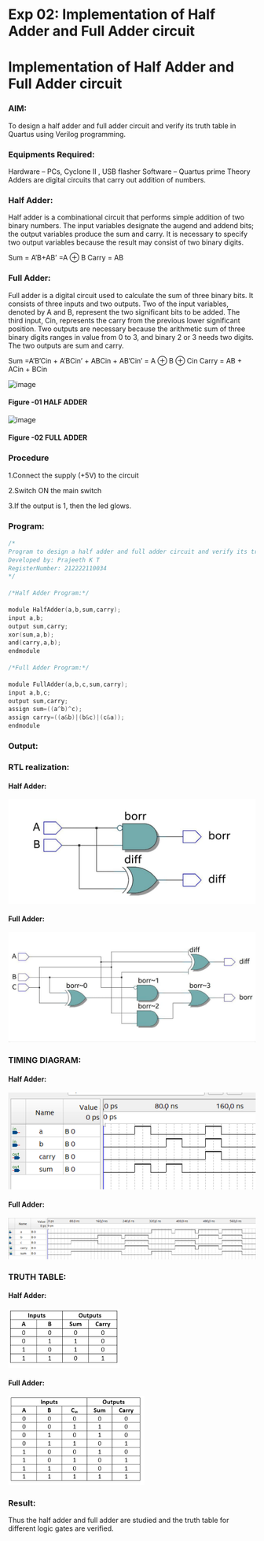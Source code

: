 # Exp 02: Implementation of Half Adder and Full Adder circuit

# Implementation of Half Adder and Full Adder circuit

### AIM:
To design a half adder and full adder circuit and verify its truth table in Quartus using Verilog programming.

### Equipments Required:
Hardware – PCs, Cyclone II , USB flasher
Software – Quartus prime
Theory
Adders are digital circuits that carry out addition of numbers.

### Half Adder:
Half adder is a combinational circuit that performs simple addition of two binary numbers. The input variables designate the augend and addend bits; the output variables produce the sum and carry. It is necessary to specify two output variables because the result may consist of two binary digits.

Sum = A’B+AB’ =A ⊕ B Carry = AB

### Full Adder:
Full adder is a digital circuit used to calculate the sum of three binary bits. It consists of three inputs and two outputs. Two of the input variables, denoted by A and B, represent the two significant bits to be added. The third input, Cin, represents the carry from the previous lower significant position. Two outputs are necessary because the arithmetic sum of three binary digits ranges in value from 0 to 3, and binary 2 or 3 needs two digits. The two outputs are sum and carry.

Sum =A’B’Cin + A’BCin’ + ABCin + AB’Cin’ = A ⊕ B ⊕ Cin Carry = AB + ACin + BCin

 ![image](https://user-images.githubusercontent.com/36288975/163552156-a13e5a56-c638-4110-97d9-8896907c8d25.png)

#### Figure -01 HALF ADDER 


![image](https://user-images.githubusercontent.com/36288975/163552057-b3547877-6d07-45b4-b7e0-bcfebfad9e1d.png)

#### Figure -02 FULL ADDER 

### Procedure

1.Connect the supply (+5V) to the circuit

2.Switch ON the main switch

3.If the output is 1, then the led glows.

### Program:
```C
/*
Program to design a half adder and full adder circuit and verify its truth table in quartus using Verilog programming.
Developed by: Prajeeth K T
RegisterNumber: 212222110034
*/

/*Half Adder Program:*/

module HalfAdder(a,b,sum,carry);
input a,b;
output sum,carry;
xor(sum,a,b);
and(carry,a,b);
endmodule

/*Full Adder Program:*/

module FullAdder(a,b,c,sum,carry);
input a,b,c;
output sum,carry;
assign sum=((a^b)^c);
assign carry=((a&b)|(b&c)|(c&a));
endmodule
```

###  Output:

### RTL realization:

#### Half Adder:
![Half_Adder](/hadd.jpeg)

#### Full Adder:
![Full_Adder](/fulladder.jpeg)

### TIMING DIAGRAM:

#### Half Adder:
![](/Halfadder.png)

#### Full Adder:
![](/tdfa.png)

### TRUTH TABLE:

#### Half Adder:
![](/truthtableha.png)

#### Full Adder:
![](/truthtablefa.png)

### Result:
Thus the half adder and full adder are studied and the truth table for different logic gates are verified.